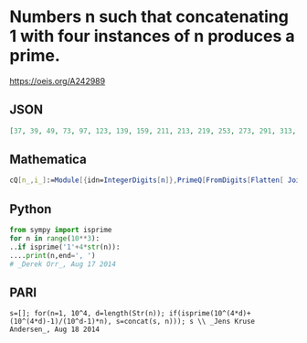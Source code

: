 # Numbers n such that concatenating 1 with four instances of n produces a prime\.
https://oeis.org/A242989
## JSON
```JSON
[37, 39, 49, 73, 97, 123, 139, 159, 211, 213, 219, 253, 273, 291, 313, 327, 337, 339, 369, 399, 409, 477, 481, 511, 529, 531, 579, 589, 607, 633, 643, 663, 697, 717, 723, 733, 753, 787, 789, 819, 831, 841, 891, 909, 919, 967, 987, 1041, 1117, 1131, 1281, 1377]
```
## Mathematica
```Mathematica
cQ[n_,i_]:=Module[{idn=IntegerDigits[n]},PrimeQ[FromDigits[Flatten[ Join[ {1},Table[ idn,{i}]]]]]]; Select[Range[2000],cQ[#,4]&]
```
## Python
```Python
from sympy import isprime
for n in range(10**3):
..if isprime('1'+4*str(n)):
....print(n,end=', ')
# _Derek Orr_, Aug 17 2014
```
## PARI
```PARI
s=[]; for(n=1, 10^4, d=length(Str(n)); if(isprime(10^(4*d)+(10^(4*d)-1)/(10^d-1)*n), s=concat(s, n))); s \\ _Jens Kruse Andersen_, Aug 18 2014
```
